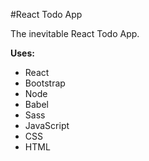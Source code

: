 #React Todo App

The inevitable React Todo App.

**Uses:**  
+ React
+ Bootstrap
+ Node
+ Babel
+ Sass
+ JavaScript
+ CSS
+ HTML
